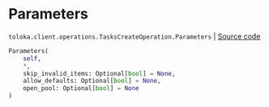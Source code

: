 # Parameters
`toloka.client.operations.TasksCreateOperation.Parameters` | [Source code](https://github.com/Toloka/toloka-kit/blob/v0.1.26/src/client/operations.py#L284)

```python
Parameters(
    self,
    *,
    skip_invalid_items: Optional[bool] = None,
    allow_defaults: Optional[bool] = None,
    open_pool: Optional[bool] = None
)
```

